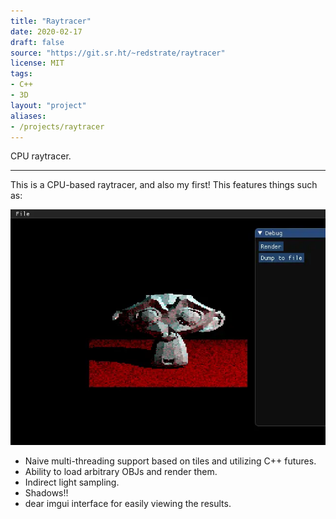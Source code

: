 ```yaml
---
title: "Raytracer"
date: 2020-02-17
draft: false
source: "https://git.sr.ht/~redstrate/raytracer"
license: MIT
tags:
- C++
- 3D
layout: "project"
aliases:
- /projects/raytracer
---
```


CPU raytracer.

<!--more-->
---

This is a CPU-based raytracer, and also my first! This features things such as:

![Screenshot of a raytraced Suzanne](output.webp)

* Naive multi-threading support based on tiles and utilizing C++ futures.
* Ability to load arbitrary OBJs and render them.
* Indirect light sampling.
* Shadows!!
* dear imgui interface for easily viewing the results.
